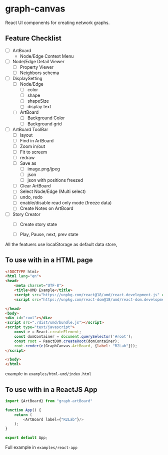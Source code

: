 # graph-canvas

React UI components for creating network graphs.

## Feature Checklist 
- [ ] ArtBoard
  - Node/Edge Context Menu
- [ ] Node/Edge Detail Viewer
  - [ ] Property Viewer
  - [ ] Neighbors schema
- [ ] DisplaySetting
  - [ ] Node/Edge 
    - [ ] color
    - [ ] shape
    - [ ] shapeSize
    - [ ] display text
  - [ ] ArtBoard 
    - [ ] Background Color
    - [ ] Background grid
- [ ] ArtBoard ToolBar
  - [ ] layout
  - [ ] Find in ArtBoard
  - [ ] Zoom in/out
  - [ ] Fit to screem
  - [ ] redraw
  - [ ] Save as 
    - [ ] image.png/jpeg
    - [ ] json
    - [ ] json with positions freezed
  - [ ] Clear ArtBoard
  - [ ] Select Node/Edge (Multi select)
  - [ ] undo, redo 
  - [ ] enable/disable read only mode (freeze data)
  - [ ] Create Notes on ArtBoard
- [ ] Story Creator 
  - [ ] Create story state 
  - [ ] Play, Pause, next, prev state 


All the featuers use localStorage as default data store, 

## To use with in a HTML page
```html
<!DOCTYPE html>
<html lang="en">
<head>
    <meta charset="UTF-8">
    <title>UMD Example</title>
    <script src="https://unpkg.com/react@18/umd/react.development.js" crossorigin></script>
    <script src="https://unpkg.com/react-dom@18/umd/react-dom.development.js" crossorigin></script>

</head>
<body>
<div id="root"></div>
<script src="./dist/umd/bundle.js"></script>
<script type="text/javascript">
    const e = React.createElement;
    const domContainer = document.querySelector('#root');
    const root = ReactDOM.createRoot(domContainer);
    root.render(e(GraphCanvas.ArtBoard, {label: "R2Lab"}));
</script>

</body>
</html>
```
example in `examples/html-umd/index.html`

## To use with in a ReactJS App

```typescript jsx
import {ArtBoard} from "graph-artBoard"

function App() {
    return (
        <ArtBoard label={"R2Lab"}/>
    );
}

export default App;
```
Full example in `examples/react-app`